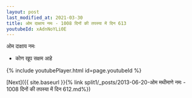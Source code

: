 ```yaml
---
layout: post
last_modified_at: 2021-03-30
title: ओम दाक्षाय नमः - 1008 दिनों की तपस्या में दिन 613
youtubeId: xAdnNoYLi0E
---
```

 
 
 ओम दाक्षाय नमः  
 
 -  कोण खूप सक्षम आहे 
 
  
 
  
 
 
 
 
 
 


{% include youtubePlayer.html id=page.youtubeId %}
 
[Next]({{ site.baseurl }}{% link  split1/_posts/2013-06-20-ओम मथीमाणे नमः - 1008 दिनों की तपस्या में दिन 612.md%})
 

